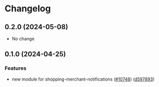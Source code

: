 # Changelog

## 0.2.0 (2024-05-08)

* No change


## 0.1.0 (2024-04-25)

### Features

* new module for shopping-merchant-notifications ([#10748](https://github.com/googleapis/google-cloud-java/issues/10748)) ([d597893](https://github.com/googleapis/google-cloud-java/commit/d59789378247a31be8df4769b95aff63939b5b43))

